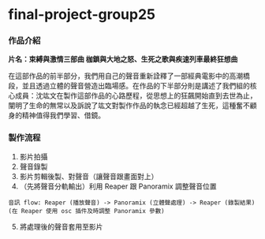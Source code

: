 # final-project-group25
### 作品介紹
**片名：束縛與激情三部曲 枷鎖與大地之怒、生死之歌與疾速列車最終狂想曲**

在這部作品的前半部分，我們用自己的聲音重新詮釋了一部經典電影中的高潮橋段，並且透過立體的聲音營造出臨場感。在作品的下半部分則是講述了我們組的核心成員：沈竑文在製作這部作品的心路歷程，從思想上的狂飆開始直到去世為止，闡明了生命的無常以及訴說了竑文對製作作品的執念已經超越了生死，這種奮不顧身的精神值得我們學習、借鏡。
### 製作流程
1. 影片拍攝
2. 聲音錄製
3. 影片剪輯後製、對聲音（讓聲音跟畫面對上）
4. （先將聲音分軌輸出）利用 Reaper 跟 Panoramix 調整聲音位置
```
音訊 flow: Reaper (播放聲音) -> Panoramix (立體聲處理) -> Reaper (錄製結果)
(在 Reaper 使用 osc 插件及時調整 Panoramix 參數)
```
5. 將處理後的聲音套用至影片
